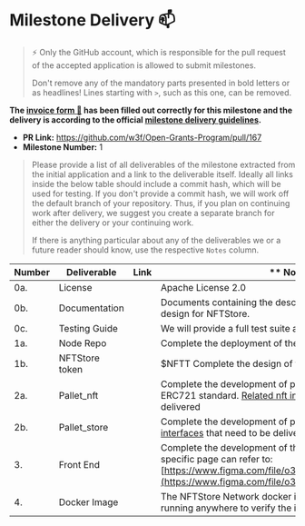 # Milestone Delivery :mailbox:

> ⚡ Only the GitHub account, which is responsible for the pull request of the accepted application is allowed to submit milestones. 
> 
> Don't remove any of the mandatory parts presented in bold letters or as headlines! Lines starting with `>`, such as this one, can be removed.

**The [invoice form :pencil:](https://forms.gle/8Wx7nxtq8fKrsuEz8) has been filled out correctly for this milestone and the delivery is according to the official [milestone delivery guidelines](https://github.com/w3f/General-Grants-Program/blob/master/grants/milestone-deliverables-guidelines.md).**  

* **PR Link:** https://github.com/w3f/Open-Grants-Program/pull/167 
* **Milestone Number:** 1

> Please provide a list of all deliverables of the milestone extracted from the initial application and a link to the deliverable itself. Ideally all links inside the below table should include a commit hash, which will be used for testing. If you don't provide a commit hash, we will work off the default branch of your repository. Thus, if you plan on continuing work after delivery, we suggest you create a separate branch for either the delivery or your continuing work. 
> 
> If there is anything particular about any of the deliverables we or a future reader should know, use the respective `Notes` column.



| **Number** | **Deliverable**        | **Link** | ** Notes **                                            |
| ---------- | ----------------------- |--- | ------------------------------------------------------------ |
| 0a.        | License                | | Apache License 2.0                                           |
| 0b.        | Documentation          | | Documents containing the description of whole architecture design for NFTStore. |
| 0c.        | Testing Guide          | | We will provide a full test suite and guide for  NFT .     |
| 1a.        | Node Repo              | | Complete the deployment of the basic public chain  |
| 1b.        | NFTStore token         | | $NFTT Complete the design of the economic model   | 
| 2a.        | Pallet_nft             | | Complete the development of pallet_nft and realize the ERC721 standard. [Related nft interfaces](#nft) that need to be delivered |
| 2b.        | Pallet_store           | | Complete the development of pallet_store . [Related store interfaces](#store) that need to be delivered |
| 3.         | Front End              | | Complete the development of the basic interactive page, the specific page can refer to: [https://www.figma.com/file/o3N4WbUFlBPX8gXpAl4iBN/NFT](https://www.figma.com/file/o3N4WbUFlBPX8gXpAl4iBN/NFT) |
| 4.         | Docker Image           | | The NFTStore Network docker image contains the POC version running anywhere to verify the idea of the NFTStore. |
